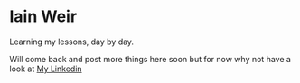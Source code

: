 # Iain Weir

Learning my lessons, day by day.

Will come back and post more things here soon but for now why not have a look at [My Linkedin](https://www.linkedin.com/in/ifweir/) 